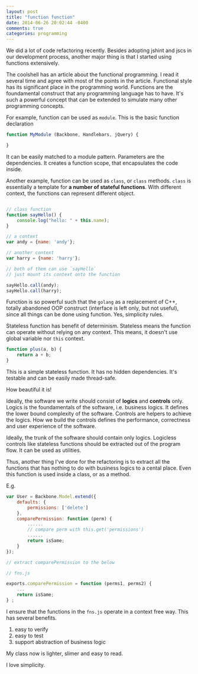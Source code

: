```yaml
---
layout: post
title: "function function"
date: 2014-06-26 20:02:44 -0400
comments: true
categories: programming
---
```



We did a lot of code refactoring recently. Besides adopting jshint and jscs in our development process, another major thing is that I started using functions extensively.

The coolshell has an article about the functional programming. I read it several time and agree with most of the points in the article. Functional style has its significant place in the programming world. Functions are the foundamental construct that any programming language has to have. It's such a powerful concept that can be extended to simulate many other programming concepts.

For example, function can be used as `module`. This is the basic function declaration

``` javascript
function MyModule (Backbone, Handlebars, jQuery) {

}
```

It can be easily matched to a module pattern. Parameters are the dependencies. It creates a function scope, that encapsulates the code inside.

Another example, function can be used as `class`, or `class` methods. `class` is essentially a template for **a number of stateful functions**. With different context, the functions can represent different object.

``` javascript

// class function
function sayHello() {
    console.log("hello: " + this.name);
}

// a context
var andy = {name: 'andy'};

// another context
var harry = {name: 'harry'};

// both of them can use `sayHello`
// just mount its context onto the function

sayHello.call(andy);
sayHello.call(harry);

```

Function is so powerful such that the `golang` as a replacement of C++, totally abandoned OOP construct (interface is left only, but not useful), since all things can be done using function. Yes, simplicity rules.

Stateless function has benefit of determinism. Stateless means the function can operate without relying on any context. This means, it doesn't use global variable nor `this` context.

``` javascript
function plus(a, b) {
    return a + b;
}
```

This is a simple stateless function. It has no hidden dependencies. It's testable and can be easily made thread-safe.

How beautiful it is!

Ideally, the software we write should consist of **logics** and **controls** only. Logics is the foundamentals of the software, i.e. business logics. It defines the lower bound complexity of the software. Controls are helpers to achieve the logics. How we build the controls defines the performance, correctness and user experience of the software.

Ideally, the trunk of the software should contain only logics. Logicless controls like stateless functions should be extracted out of the program flow. It can be used as utilities.

Thus, another thing I've done for the refactoring is to extract all the functions that has nothing to do with business logics to a cental place. Even this function is used inside a class, or as a method.

E.g.

``` javascript
var User = Backbone.Model.extend({
    defaults: {
        permissions: ['delete']
    },
    comparePermission: function (perm) {
        ......
        // compare perm with this.get('permissions')
        ......
        return isSame;
    }
});

// extract comparePermission to the below

// fns.js

exports.comparePermission = function (perms1, perms2) {
    ...
    return isSame;
} ;

```

I ensure that the functions in the `fns.js` operate in a context free way. This has several benefits.

1. easy to verify
2. easy to test
3. support abstraction of business logic

My class now is lighter, slimer and easy to read.

I love simplicity.
